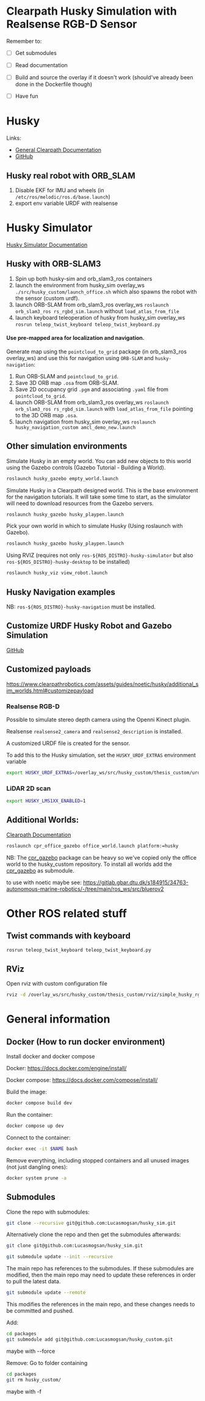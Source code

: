 # Clearpath Husky Simulation with Realsense RGB-D Sensor

Remember to:
- [ ] Get submodules
- [ ] Read documentation
- [ ] Build and source the overlay if it doesn't work (should've already been done in the Dockerfile though)
- [ ] Have fun



# Husky
Links:
- [General Clearpath Documentation](https://www.clearpathrobotics.com/assets/guides/noetic/husky/index.html)
- [GitHub](https://github.com/husky/husky?tab=readme-ov-file)

## Husky real robot with ORB_SLAM

1. Disable EKF for IMU and wheels (in `/etc/ros/melodic/ros.d/base.launch`)
1. export env variable URDF with realsense

# Husky Simulator
[Husky Simulator Documentation](https://www.clearpathrobotics.com/assets/guides/noetic/husky/SimulatingHusky.html)


## Husky with ORB-SLAM3
1. Spin up both husky-sim and orb_slam3_ros containers
1. launch the environment from husky_sim overlay_ws `./src/husky_custom/launch_office.sh` which also spawns the robot with the sensor (custom urdf).
1. launch ORB-SLAM from orb_slam3_ros overlay_ws `roslaunch orb_slam3_ros rs_rgbd_sim.launch` without `load_atlas_from_file`
1. launch keyboard teleoperation of husky from husky_sim overlay_ws `rosrun teleop_twist_keyboard teleop_twist_keyboard.py`

#### Use pre-mapped area for localization and navigation.

Generate map using the `pointcloud_to_grid` package (in orb_slam3_ros overlay_ws) and use this for navigation using `ORB-SLAM` and `husky-navigation`:
1. Run ORB-SLAM and `pointcloud_to_grid`.
1. Save 3D ORB map `.osa` from ORB-SLAM.
1. Save 2D occupancy grid `.pgm` and associating `.yaml` file from `pointcloud_to_grid`.
1. launch ORB-SLAM from orb_slam3_ros overlay_ws `roslaunch orb_slam3_ros rs_rgbd_sim.launch` with `load_atlas_from_file` pointing to the 3D ORB map `.osa`.
1. launch navigation from husky_sim overlay_ws `roslaunch husky_navigation_custom amcl_demo_new.launch`


## Other simulation environments

Simulate Husky in an empty world. You can add new objects to this world using the Gazebo controls (Gazebo Tutorial - Building a World).
```bash
roslaunch husky_gazebo empty_world.launch
```

Simulate Husky in a Clearpath designed world. This is the base environment for the navigation tutorials. It will take some time to start, as the simulator will need to download resources from the Gazebo servers.
```bash
roslaunch husky_gazebo husky_playpen.launch
```


Pick your own world in which to simulate Husky (Using roslaunch with Gazebo).
```bash
roslaunch husky_gazebo husky_playpen.launch
```

Using RVIZ (requires not only `ros-${ROS_DISTRO}-husky-simulator` but also `ros-${ROS_DISTRO}-husky-desktop` to be installed)
```bash
roslaunch husky_viz view_robot.launch
```

## Husky Navigation examples
NB: `ros-${ROS_DISTRO}-husky-navigation` must be installed.


## Customize URDF Husky Robot and Gazebo Simulation

[GitHub](https://github.com/husky/husky_customization)

## Customized payloads

https://www.clearpathrobotics.com/assets/guides/noetic/husky/additional_sim_worlds.html#customizepayload


### Realsense RGB-D
Possible to simulate stereo depth camera using the Openni Kinect plugin.

Realsense `realsense2_camera` and `realsense2_description` is installed.

A customized URDF file is created for the sensor.

To add this to the Husky simulation, set the `HUSKY_URDF_EXTRAS` environment variable
```bash
export HUSKY_URDF_EXTRAS=/overlay_ws/src/husky_custom/thesis_custom/urdf/realsense.urdf.xacro
```

### LiDAR 2D scan

```bash
export HUSKY_LMS1XX_ENABLED=1
```



## Additional Worlds:
[Clearpath Documentation](https://www.clearpathrobotics.com/assets/guides/noetic/husky/additional_sim_worlds.html)


```bash
roslaunch cpr_office_gazebo office_world.launch platform:=husky
```

NB: The [cpr_gazebo](https://github.com/clearpathrobotics/cpr_gazebo) package can be heavy so we've copied only the office world to the husky_custom repository.
To install all worlds add the [cpr_gazebo](https://github.com/clearpathrobotics/cpr_gazebo) as submodule.





to use with noetic maybe see: https://gitlab.gbar.dtu.dk/s184915/34763-autonomous-marine-robotics/-/tree/main/ros_ws/src/bluerov2








# Other ROS related stuff

## Twist commands with keyboard

```bash
rosrun teleop_twist_keyboard teleop_twist_keyboard.py
```

## RViz
Open rviz with custom configuration file
```bash
rviz -d /overlay_ws/src/husky_custom/thesis_custom/rviz/simple_husky_rgbd.rviz
```



# General information

## Docker (How to run docker environment)

Install docker and docker compose

Docker:
https://docs.docker.com/engine/install/

Docker compose:
https://docs.docker.com/compose/install/

Build the image:
```bash
docker compose build dev
```

Run the container:
```bash
docker compose up dev
```

Connect to the container:
```bash
docker exec -it $NAME bash
```

Remove everything, including stopped containers and all unused images (not just dangling ones):
```bash
docker system prune -a
```

## Submodules
Clone the repo with submodules:
```bash
git clone --recursive git@github.com:Lucasmogsan/husky_sim.git
```

Alternatively clone the repo and then get the submodules afterwards:

```bash
git clone git@github.com:Lucasmogsan/husky_sim.git
```

```bash
git submodule update --init --recursive
```


The main repo has references to the submodules. If these submodules are modified, then the main repo may need to update these references in order to pull the latest data.
```bash
git submodule update --remote
```

This modifies the references in the main repo, and these changes needs to be committed and pushed.


Add:
```bash
cd packages
git submodule add git@github.com:Lucasmogsan/husky_custom.git
```
maybe with --force

Remove: Go to folder containing 
```bash
cd packages
git rm husky_custom/
```
maybe with -f
